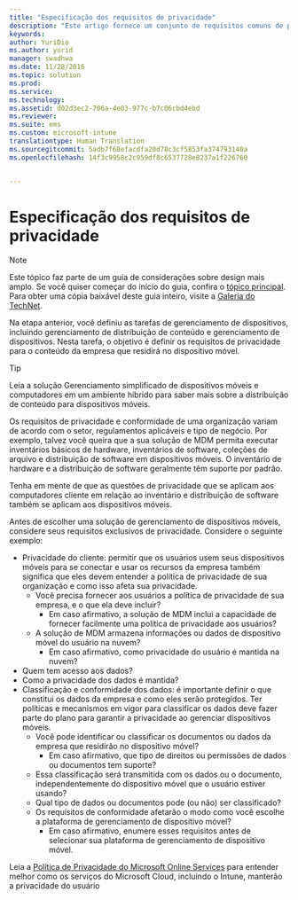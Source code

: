 ```yaml
---
title: "Especificação dos requisitos de privacidade"
description: "Este artigo fornece um conjunto de requisitos comuns de privacidade que devem ser usados em um cenário de gerenciamento de dispositivo móvel."
keywords: 
author: YuriDio
ms.author: yurid
manager: swadhwa
ms.date: 11/28/2016
ms.topic: solution
ms.prod: 
ms.service: 
ms.technology: 
ms.assetid: d02d3ec2-706a-4e03-977c-b7c06cbd4ebd
ms.reviewer: 
ms.suite: ems
ms.custom: microsoft-intune
translationtype: Human Translation
ms.sourcegitcommit: 5adb7f68efacdfa20d78c3cf5853fa374793140a
ms.openlocfilehash: 14f3c9958c2c959df8c6537728e8237a1f226760


---
```


# <a name="specify-your-privacy-requirements"></a>Especificação dos requisitos de privacidade

>[!NOTE]
>Este tópico faz parte de um guia de considerações sobre design mais amplo. Se você quiser começar do início do guia, confira o [tópico principal](mdm-design-considerations-guide.md). Para obter uma cópia baixável deste guia inteiro, visite a [Galeria do TechNet](https://gallery.technet.microsoft.com/Mobile-Device-Management-7d401582).


Na etapa anterior, você definiu as tarefas de gerenciamento de dispositivos, incluindo gerenciamento de distribuição de conteúdo e gerenciamento de dispositivos. Nesta tarefa, o objetivo é definir os requisitos de privacidade para o conteúdo da empresa que residirá no dispositivo móvel. 

>[!TIP] 
> Leia a solução Gerenciamento simplificado de dispositivos móveis e computadores em um ambiente híbrido para saber mais sobre a distribuição de conteúdo para dispositivos móveis.

Os requisitos de privacidade e conformidade de uma organização variam de acordo com o setor, regulamentos aplicáveis e tipo de negócio. Por exemplo, talvez você queira que a sua solução de MDM permita executar inventários básicos de hardware, inventários de software, coleções de arquivo e distribuição de software em dispositivos móveis. O inventário de hardware e a distribuição de software geralmente têm suporte por padrão. 

Tenha em mente de que as questões de privacidade que se aplicam aos computadores cliente em relação ao inventário e distribuição de software também se aplicam aos dispositivos móveis. 

Antes de escolher uma solução de gerenciamento de dispositivos móveis, considere seus requisitos exclusivos de privacidade. Considere o seguinte exemplo:

- Privacidade do cliente: permitir que os usuários usem seus dispositivos móveis para se conectar e usar os recursos da empresa também significa que eles devem entender a política de privacidade de sua organização e como isso afeta sua privacidade.
    - Você precisa fornecer aos usuários a política de privacidade de sua empresa, e o que ela deve incluir?
        - Em caso afirmativo, a solução de MDM inclui a capacidade de fornecer facilmente uma política de privacidade aos usuários?
    - A solução de MDM armazena informações ou dados de dispositivo móvel do usuário na nuvem?
        - Em caso afirmativo, como privacidade do usuário é mantida na nuvem? 
- Quem tem acesso aos dados?
- Como a privacidade dos dados é mantida?
- Classificação e conformidade dos dados: é importante definir o que constitui os dados da empresa e como eles serão protegidos. Ter políticas e mecanismos em vigor para classificar os dados deve fazer parte do plano para garantir a privacidade ao gerenciar dispositivos móveis.
    - Você pode identificar ou classificar os documentos ou dados da empresa que residirão no dispositivo móvel?
        - Em caso afirmativo, que tipo de direitos ou permissões de dados ou documentos tem suporte?
    - Essa classificação será transmitida com os dados ou o documento, independentemente do dispositivo móvel que o usuário estiver usando?
    - Qual tipo de dados ou documentos pode (ou não) ser classificado?
    - Os requisitos de conformidade afetarão o modo como você escolhe a plataforma de gerenciamento de dispositivo móvel?
        - Em caso afirmativo, enumere esses requisitos antes de selecionar sua plataforma de gerenciamento de dispositivo móvel.

Leia a [Política de Privacidade do Microsoft Online Services](http://www.microsoft.com/server-cloud/products/intune-trust-center/privacy.aspx) para entender melhor como os serviços do Microsoft Cloud, incluindo o Intune, manterão a privacidade do usuário



<!--HONumber=Nov16_HO4-->


